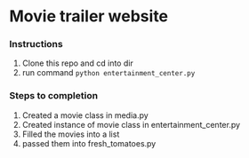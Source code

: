 # Movie trailer website

### Instructions

1. Clone this repo and cd into dir
2. run command `python entertainment_center.py`

### Steps to completion

1. Created a movie class in media.py
2. Created instance of movie class in entertainment_center.py
3. Filled the movies into a list
4. passed them into fresh_tomatoes.py
